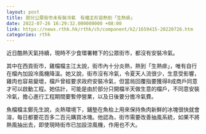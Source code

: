 ```yaml
---
layout: post
title: 部分公眾街市未有裝冷氣　有檔主形容熱到「生熱痱」
date: 2022-07-26 16:29:32.000000000 +08:00
link: https://news.rthk.hk/rthk/ch/component/k2/1659415-20220726.htm
categories: rthk
---
```


近日酷熱天氣持續，現時不少食環署轄下的公眾街市，都沒有安裝冷氣。

其中在西貢街市，雞檔檔主江太說，街市內十分炎熱，熱到「生熱痱」，唯有自行在檔內加設冷風機降溫。她又說，街市沒有冷氣，令夏天人流很少，生意受影響，雞肉也容易變壞，檔戶曾經要求政府安裝冷氣，但當局回覆指要獲得8成商戶同意才可以啟動工程。她估計，可能是由於部分只開檔半天做生意的檔戶，不同意安裝冷氣，擔心進行工程期間要暫停營業，以及日後要分擔冷氣費。

魚檔檔主鄭先生說，炎熱環境下，鋪墊在魚枱上用來保持魚肉新鮮的冰塊很快就會溶，每日都要花百多二百元購買冰塊。他認為，街市需要改善抽風系統，如果不將熱風抽出去，即使現時街市已加設涼風機，作用也不大。
